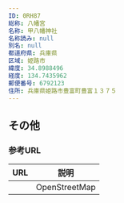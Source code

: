 ```yaml
---
ID: 0RH87
総称: 八幡宮
名称: 甲八幡神社
名称読み: null
別名: null
都道府県: 兵庫県
区域: 姫路市
緯度: 34.8988496
経度: 134.7435962
郵便番号: 6792123
住所: 兵庫県姫路市豊富町豊富１３７５
---
```


## その他

### 参考URL

| URL | 説明          |
| --- | ------------- |
|     | OpenStreetMap |
